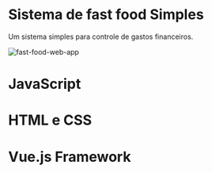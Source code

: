 # Sistema de fast food Simples
Um sistema simples para controle de gastos financeiros.


![fast-food-web-app](https://user-images.githubusercontent.com/79550534/172929096-084d3609-6e82-4d15-b237-b6f5a67bb639.PNG)

# JavaScript
# HTML e CSS
# Vue.js Framework
